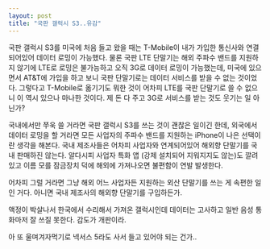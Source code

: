 ```yaml
---
layout: post
title: "국판 갤럭시 S3..유감"
---
```



국판 갤럭시 S3를 미국에 처음 들고 왔을 때는 T-Mobile이 내가 가입한 통신사와 연결되어있어 데이터 로밍이 가능했다. 물론 국판 LTE 단말기는 해외 주파수 밴드를 지원하지 않기에 LTE로 로밍은 불가능하고 오직 3G로 데이터 로밍이 가능했는데, 미국에 있으면서 AT&amp;T에 가입을 하고 보니 국판 단말기로는 데이터 서비스를 받을 수 없는 것이었다. 그렇다고 T-Mobile로 옮기기도 뭐한 것이 어차피 LTE를 국판 단말기로 쓸 수 없으니 이 역시 있으나 마나한 것이다. 제 돈 다 주고 3G로 서비스를 받는 것도 웃기는 일 아닌가?




국내에서만 쭈욱 쓸 거라면 국판 갤럭시 S3를 쓰는 것이 괜찮은 일이긴 한데, 외국에서 데이터 로밍을 할 거라면 모든 사업자의 주파수 밴드를 지원하는 iPhone이 나은 선택이란 생각을 해본다. 국내 제조사들은 어차피 사업자와 연계되어있어 해외향 단말기를 국내 판매하진 않는다. 알다시피 사업자 특화 앱 (강제 설치되어 지워지지도 않는)도 깔려있고 이름 모를 잠금장치 덕에 해외에 가져나오면 불편함이 연발 발생한다.




어차피 그럴 거라면 그냥 해외 어느 사업자든 지원하는 외산 단말기를 쓰는 게 속편한 일인 거다. 아니면 국내 제조사의 해외향 단말기를 구입하든가.




액정이 박살나서 한국에서 수리해서 가져온 갤럭시인데 데이터는 고사하고 일반 음성 통화마저 잘 쓰질 못한다. 감도가 개판이라. 




아 또 울며겨자먹기로 넥서스 5라도 사서 들고 있어야 되는 건가..


